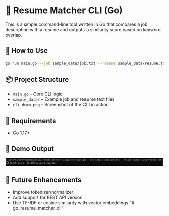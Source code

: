 # 📝 Resume Matcher CLI (Go)

This is a simple command-line tool written in Go that compares a job description with a resume and outputs a similarity score based on keyword overlap.

## 🚀 How to Use

```bash
go run main.go --job sample_data/job.txt --resume sample_data/resume.txt
```

## 📦 Project Structure

- `main.go` – Core CLI logic
- `sample_data/` – Example job and resume text files
- `cli_demo.png` – Screenshot of the CLI in action

## 🔧 Requirements

- Go 1.17+

## 📸 Demo Output

![CLI Demo](cli_demo.png)

## 📌 Future Enhancements

- Improve tokenizer/normalizer
- Add support for REST API version
- Use TF-IDF or cosine similarity with vector embeddings
"# go_resume_matcher_cli" 
